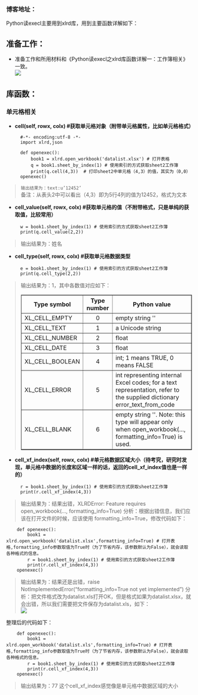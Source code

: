 ### 博客地址：
Python读execl主要用到xlrd库，用到主要函数详解如下：		

## 准备工作：


- 准备工作和所用材料和《Python读execl之xlrd库函数详解一：工作簿相关》一致。   
![](https://img-blog.csdnimg.cn/20191104174206561.png?x-oss-process=image/watermark,type_ZmFuZ3poZW5naGVpdGk,shadow_10,text_aHR0cHM6Ly9ibG9nLmNzZG4ubmV0L05vYW1hTmVsc29u,size_16,color_FFFFFF,t_70)  
## 库函数：
### 单元格相关


- **cell(self, rowx, colx)	#获取单元格对象（附带单元格属性，比如单元格格式）**  
    
		#-*- encoding:utf-8 -*-
		import xlrd,json
		
		def openexec():
		    book1 = xlrd.open_workbook('datalist.xlsx') # 打开表格
		    q = book1.sheet_by_index(1) # 使用索引的方式获取sheet2工作簿
		    print(q.cell(4,3))	# 打印sheet2中单元格（4,3）的值，其实为（0,0）    
		openexec()

> `输出结果为：text:u’12452’`   
备注：从表头2中可以看出（4,3）即为5行4列的值为12452，格式为文本  



- **cell_value(self, rowx, colx)	#获取单元格的值（不附带格式，只是单纯的获取值，比较常用）**  
    	
		w = book1.sheet_by_index(1) # 使用索引的方式获取sheet2工作簿
    	print(q.cell_value(2,2))

		  
> 输出结果为：姓名  



- **cell_type(self, rowx, colx)	#获取单元格数据类型**   

    	e = book1.sheet_by_index(1) # 使用索引的方式获取sheet2工作簿
    	print(q.cell_type(2,2))

>  输出结果为：1，其中各数值对应如下：  
            <table border="1" cellpadding="7">
        <tr>
        <th>Type symbol</th>
        <th>Type number</th>
        <th>Python value</th>
        </tr>
        <tr>
        <td>XL_CELL_EMPTY</td>
        <td align="center">0</td>
        <td>empty string ''</td>
        </tr>
        <tr>
        <td>XL_CELL_TEXT</td>
        <td align="center">1</td>
        <td>a Unicode string</td>
        </tr>
        <tr>
        <td>XL_CELL_NUMBER</td>
        <td align="center">2</td>
        <td>float</td>
        </tr>
        <tr>
        <td>XL_CELL_DATE</td>
        <td align="center">3</td>
        <td>float</td>
        </tr>
        <tr>
        <td>XL_CELL_BOOLEAN</td>
        <td align="center">4</td>
        <td>int; 1 means TRUE, 0 means FALSE</td>
        </tr>
        <tr>
        <td>XL_CELL_ERROR</td>
        <td align="center">5</td>
        <td>int representing internal Excel codes; for a text representation,
        refer to the supplied dictionary error_text_from_code</td>
        </tr>
        <tr>
        <td>XL_CELL_BLANK</td>
        <td align="center">6</td>
        <td>empty string ''. Note: this type will appear only when
        open_workbook(..., formatting_info=True) is used.</td>
        </tr>
        </table>   



- **cell_xf_index(self, rowx, colx)	#单元格数据区域大小（待考究，研究时发现，单元格中数据的长度和区域一样的话，返回的cell_xf_index值也是一样的）**   

    	r = book1.sheet_by_index(1) # 使用索引的方式获取sheet2工作簿
    	print(r.cell_xf_index(4,3))  

> 输出结果为：结果出错，XLRDError: Feature requires open_workbook(…, formatting_info=True)
分析：根据出错信息，我们应该在打开文件的时候，应该使用 formatting_info=True，修改代码如下：  
	    
		def openexec():
		    book1 = xlrd.open_workbook('datalist.xlsx',formatting_info=True) # 打开表格,formatting_info参数取值为True时（为了节省内存，该参数默认为False），就会读取各种格式的信息。
		    r = book1.sheet_by_index(1) # 使用索引的方式获取sheet2工作簿
		    print(r.cell_xf_index(4,3))  
		openexec()   

> 输出结果为：结果还是出错，raise NotImplementedError(“formatting_info=True not yet implemented”)
分析：把文件格式改为datalist.xls打开OK，但是格式如果为datalist.xlsx，就会出错，所以我们需要把文件保存为datalist.xls，如下：  
![](https://img-blog.csdnimg.cn/20191105100748409.png?x-oss-process=image/watermark,type_ZmFuZ3poZW5naGVpdGk,shadow_10,text_aHR0cHM6Ly9ibG9nLmNzZG4ubmV0L05vYW1hTmVsc29u,size_16,color_FFFFFF,t_70)  

整理后的代码如下：  

	    def openexec():
		    book1 = xlrd.open_workbook('datalist.xls',formatting_info=True) # 打开表格,formatting_info参数取值为True时（为了节省内存，该参数默认为False），就会读取各种格式的信息。
		    r = book1.sheet_by_index(1) # 使用索引的方式获取sheet2工作簿
		    print(r.cell_xf_index(4,3))  
		openexec()   
> 输出结果为：77
这个cell_xf_index感觉像是单元格中数据区域的大小

